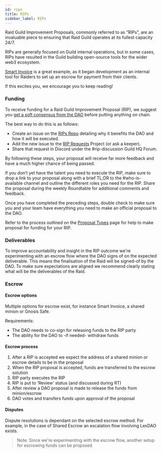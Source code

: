 ```yaml
---
id: rips
title: RIPs
sidebar_label: RIPs
---
```


Raid Guild Improvement Proposals, commonly referred to as “RIPs”, are an invaluable piece to ensuring that Raid Guild operates at its fullest capacity 24/7.  

RIPs are generally focused on Guild internal operations, but in some cases, RIPs have resulted in the Guild building open-source tools for the wider web3 ecosystem.  

[Smart Invoice](https://smartinvoice.xyz/) is a great example, as it began development as an internal tool for Raiders to set up an escrow for payment from their clients.  

If this excites you, we encourage you to keep reading! 

### Funding

To receive funding for a Raid Guild Improvement Proposal (RIP), we suggest you [get a soft consensus from the DAO](../how-to/gain-consensus) before putting anything on chain. 

The best way to do this is as follows:

-   Create an issue on the [RIPs Repo](https://github.com/raid-guild/RIPs/issues/new?assignees=&labels=RIP&template=rip-request.md&title=) detailing why it benefits the DAO and how it will be executed.
-   Add the new issue to the [RIP Requests](https://github.com/raid-guild/RIPs/projects/1) Project (or ask a keeper).
-   Share that request in Discord under the <span class='channels'>#rip-discussion</span> Guild HQ Forum.

By following these steps, your proposal will receive far more feedback and have a much higher chance of being passed.

If you don’t yet have the talent you need to execute the RIP, make sure to drop a link to your proposal along with a brief TL;DR to the <span class='channels'>#who-is-available</span> channel and outline the different roles you need for the RIP. Share the proposal during the weekly Roundtable for additional comments and feedback.

Once you have completed the preceding steps, double check to make sure you and your team have everything you need to make an official proposal to the DAO.

Refer to the process outlined on the [Proposal Types](./proposal-types) page for help to make proposal for funding for your RIP.

### Deliverables

To improve accountability and insight in the RIP outcome we're experimenting with an escrow flow where the DAO signs of on the expected deliverable. This means the finalisation of the Raid will be signed-of by the DAO. To make sure expectations are aligned we recommend clearly stating what will be the deliverables of the Raid.

### Escrow
#### Escrow options

Multiple options for escrow exist, for instance Smart Invoice, a shared minion or Gnosis Safe. 

Requirements:
- The DAO needs to co-sign for releasing funds to the RIP party
- The ability for the DAO to -if needed- withdraw funds 
#### Escrow process

1. After a RIP is accepted we expect the address of a shared minion or escrow details to be in the proposal
2. When the RIP proposal is accepted, funds are transferred to the escrow solution
3. RIP party executes the RIP
4. RIP is put to 'Review' status (and discussed during RT)
5. After review a DAO proposal is made to release the funds from minion/escrow
6. DAO votes and transfers funds upon approval of the proposal

#### Disputes

Dispute resolutions is dependant on the selected escrow method. For example, in the case of Shared Escrow an escalation flow involving LexDAO exists.

> Note: Since we're experimenting with the escrow flow, another setup for escrowing funds can be proposed

